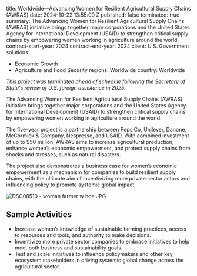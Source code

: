 
title: Worldwide—Advancing Women for Resilient Agricultural Supply Chains (AWRAS)
date: 2024-10-22 13:55:00 Z
published: false
terminated: true
summary: The Advancing Women for Resilient Agricultural Supply Chains (AWRAS) initiative
  brings together major corporations and the United States Agency for International
  Development (USAID) to strengthen critical supply chains by empowering women working
  in agriculture around the world.
contract-start-year: 2024
contract-end-year: 2024
client: U.S. Government
solutions:
- Economic Growth
- Agriculture and Food Security
regions: Worldwide
country: Worldwide


<aside><em>This project was terminated ahead of schedule following the Secretary of State's review of U.S. foreign assistance in 2025.</em></aside>

The Advancing Women for Resilient Agricultural Supply Chains (AWRAS) initiative brings together major corporations and the United States Agency for International Development (USAID) to strengthen critical supply chains by empowering women working in agriculture around the world.

The five-year project is a partnership between PepsiCo, Unilever, Danone, McCormick & Company, Nespresso, and USAID.  With combined investment of up to $50 million, AWRAS aims to increase agricultural production, enhance women’s economic empowerment, and protect supply chains from shocks and stresses, such as natural disasters.

The project also demonstrates a business case for women’s economic empowerment as a mechanism for companies to build resilient supply chains, with the ultimate aim of incentivizing more private sector actors and influencing policy to promote systemic global impact.

![DSC08510 - woman farmer w hoe.JPG](/uploads/DSC08510%20-%20woman%20farmer%20w%20hoe.JPG)

## Sample Activities

* Increase women’s knowledge of sustainable farming practices, access to resources and tools, and authority to make decisions.
* Incentivize more private sector companies to embrace initiatives to help meet both business and sustainability goals.
* Test and scale initiatives to influence policymakers and other key ecosystem stakeholders in driving systemic global change across the agricultural sector.
